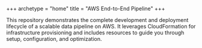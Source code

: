 +++
archetype = "home"
title = "AWS End-to-End Pipeline"
+++

This repository demonstrates the complete development and deployment lifecycle of a scalable data pipeline on AWS. It leverages CloudFormation for infrastructure provisioning and includes resources to guide you through setup, configuration, and optimization.
